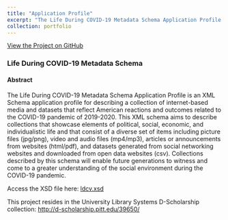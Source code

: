 ```yaml
---
title: "Application Profile"
excerpt: "The Life During COVID-19 Metadata Schema Application Profile is an XML Schema application profile for describing a collection of internet-based media and datasets that reflect American reactions and outcomes related to the COVID-19 pandemic of 2019-2020.<br/><img src='/images/LifeDuringCOVID-19ConceptualModel.png'>"
collection: portfolio
---
```


<a href="https://github.com/lisaover/PittMetadata">View the Project on GitHub</a>

### Life During COVID-19 Metadata Schema
#### Abstract
The Life During COVID-19 Metadata Schema Application Profile is an XML Schema application profile for describing a collection of internet-based media and datasets that reflect American reactions and outcomes related to the COVID-19 pandemic of 2019-2020.  This XML schema aims to describe collections that showcase elements of political, social, economic, and individualistic life and that consist of a diverse set of items including picture files (jpg/png), video and audio files (mp4/mp3), articles or announcements from websites (html/pdf), and datasets generated from social networking websites and downloaded from open data websites (csv). Collections described by this schema will enable future generations to witness and come to a greater understanding of the social environment during the COVID-19 pandemic.

Access the XSD file here:
<a href="https://lisaover.github.io/PittMetadata/ldcv.xsd">ldcv.xsd</a>

This project resides in the University Library Systems D-Scholarship collection: <a href="http://d-scholarship.pitt.edu/39650/">http://d-scholarship.pitt.edu/39650/</a>
